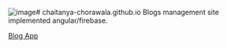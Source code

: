 ![image](https://github.com/chaitanya-chorawala/chaitanya-chorawala.github.io/assets/82606108/2c20a098-8c5b-4947-aa5b-30456775cbc2)# chaitanya-chorawala.github.io
Blogs management site implemented angular/firebase.

[Blog App](https://chaitanya-chorawala.github.io/)
